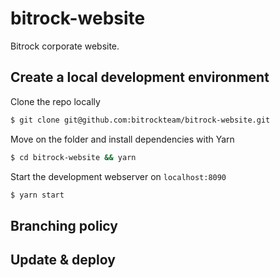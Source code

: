 # bitrock-website
Bitrock corporate website.

## Create a local development environment
Clone the repo locally
```bash
$ git clone git@github.com:bitrockteam/bitrock-website.git
```

Move on the folder and install dependencies with Yarn
```bash
$ cd bitrock-website && yarn
```

Start the development webserver on `localhost:8090`
```bash
$ yarn start
```

## Branching policy

## Update & deploy
